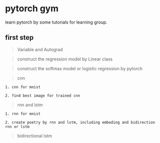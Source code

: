 # pytorch gym
learn pytorch by some tutorials for learning group.

## first step

> Variable and Autograd

> construct the regression model by Linear class

> construct the softmax model or logistic regression by pytorch

> cnn

    1. cnn for mnist

    2. find best image for trained cnn

> rnn and lstm

    1. rnn for mnist

    2. create poetry by rnn and lstm, including embeding and bidirection rnn or lstm

> bidirectional lstm
